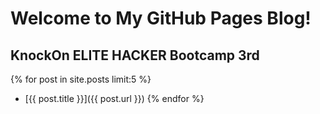 # Welcome to My GitHub Pages Blog!
  
  
  
## KnockOn ELITE HACKER Bootcamp 3rd

{% for post in site.posts limit:5 %}
- [{{ post.title }}]({{ post.url }})
{% endfor %}
